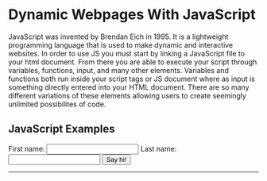 # Dynamic Webpages With JavaScript

JavaScript was invented by Brendan Eich in 1995. It is a lightweight programming language that is used to make dynamic and interactive websites. In order to use JS you must start by linking a JavaScript file to your html document. From there you are able to execute your script through variables, functions, input, and many other elements. Variables and functions both run inside your script tags or JS document where as input is something directly entered into your HTML document. There are so many different variations of these elements allowing users to create seemingly unlimited possibilites of code.

## JavaScript Examples

<html>
<head>
  <title>Hello World</title>
</head>
<body>
 
First name: <input id="first_name">
Last name: <input id="last_name">
<button id="say">Say hi!</button>
 
<hr>
<div id="result"></div>
 
<script>
function say_hi() {
    var fname = document.getElementById('first_name').value;
    var lname = document.getElementById('last_name').value;
 
    var html = 'Hello <b>' + fname + '</b> ' + lname;
 
    document.getElementById('result').innerHTML = html;
}
 
document.getElementById('say').addEventListener('click', say_hi);
</script>
 
</body>
</html>
